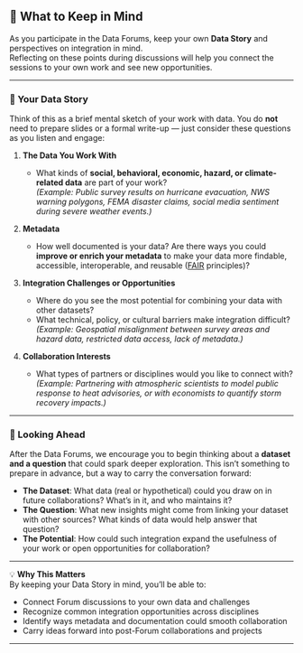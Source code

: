 ## 🧩 What to Keep in Mind  

As you participate in the Data Forums, keep your own **Data Story** and perspectives on integration in mind.  
Reflecting on these points during discussions will help you connect the sessions to your own work and see new opportunities.  

---

### 📖 Your Data Story  
Think of this as a brief mental sketch of your work with data. You do **not** need to prepare slides or a formal write-up — just consider these questions as you listen and engage:  

1. **The Data You Work With**  
   - What kinds of **social, behavioral, economic, hazard, or climate-related data** are part of your work?  
     _(Example: Public survey results on hurricane evacuation, NWS warning polygons, FEMA disaster claims, social media sentiment during severe weather events.)_

2. **Metadata**  
   - How well documented is your data? Are there ways you could **improve or enrich your metadata** to make your data more findable, accessible, interoperable, and reusable ([FAIR](https://www.go-fair.org/fair-principles/) principles)?  

3. **Integration Challenges or Opportunities**  
   - Where do you see the most potential for combining your data with other datasets?  
   - What technical, policy, or cultural barriers make integration difficult?  
     _(Example: Geospatial misalignment between survey areas and hazard data, restricted data access, lack of metadata.)_  

4. **Collaboration Interests**  
   - What types of partners or disciplines would you like to connect with?  
     _(Example: Partnering with atmospheric scientists to model public response to heat advisories, or with economists to quantify storm recovery impacts.)_  

---

### 🔭 Looking Ahead  
After the Data Forums, we encourage you to begin thinking about a **dataset and a question** that could spark deeper exploration. This isn’t something to prepare in advance, but a way to carry the conversation forward:  

- **The Dataset**: What data (real or hypothetical) could you draw on in future collaborations? What’s in it, and who maintains it?  
- **The Question**: What new insights might come from linking your dataset with other sources? What kinds of data would help answer that question?  
- **The Potential**: How could such integration expand the usefulness of your work or open opportunities for collaboration?  

---

💡 **Why This Matters**  
By keeping your Data Story in mind, you’ll be able to:  
- Connect Forum discussions to your own data and challenges  
- Recognize common integration opportunities across disciplines  
- Identify ways metadata and documentation could smooth collaboration  
- Carry ideas forward into post-Forum collaborations and projects  

---
